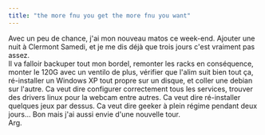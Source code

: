 ```yaml
---
title: "the more fnu you get the more fnu you want"
---
```


Avec un peu de chance, j'ai mon nouveau matos ce week-end. Ajouter une nuit à
Clermont Samedi, et je me dis déjà que trois jours c'est vraiment pas assez.  
Il va falloir backuper tout mon bordel, remonter les racks en conséquence,
monter le 120G avec un ventilo de plus, vérifier que l'alim suit bien tout ça,
ré-installer un Windows XP tout propre sur un disque, et coller une debian sur
l'autre. Ca veut dire configurer correctement tous les services, trouver des
drivers linux pour la webcam entre autres. Ca veut dire ré-installer quelques
jeux par dessus. Ca veut dire geeker à plein régime pendant deux jours... Bon
mais j'ai aussi envie d'une nouvelle tour.  
Arg.

